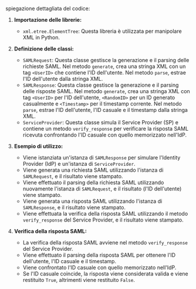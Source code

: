 spiegazione dettagliata del codice:

1. **Importazione delle librerie:**
   - `xml.etree.ElementTree`: Questa libreria è utilizzata per manipolare XML in Python.

2. **Definizione delle classi:**
   - `SAMLRequest`: Questa classe gestisce la generazione e il parsing delle richieste SAML. Nel metodo `generate`, crea una stringa XML con un tag `<UserID>` che contiene l'ID dell'utente. Nel metodo `parse`, estrae l'ID dell'utente dalla stringa XML.
   - `SAMLResponse`: Questa classe gestisce la generazione e il parsing delle risposte SAML. Nel metodo `generate`, crea una stringa XML con tag `<UserID>` per l'ID dell'utente, `<RandomID>` per un ID generato casualmente e `<Timestamp>` per il timestamp corrente. Nel metodo `parse`, estrae l'ID dell'utente, l'ID casuale e il timestamp dalla stringa XML.
   - `ServiceProvider`: Questa classe simula il Service Provider (SP) e contiene un metodo `verify_response` per verificare la risposta SAML ricevuta confrontando l'ID casuale con quello memorizzato nell'IdP.

3. **Esempio di utilizzo:**
   - Viene istanziata un'istanza di `SAMLResponse` per simulare l'Identity Provider (IdP) e un'istanza di `ServiceProvider`.
   - Viene generata una richiesta SAML utilizzando l'istanza di `SAMLRequest`, e il risultato viene stampato.
   - Viene effettuato il parsing della richiesta SAML utilizzando nuovamente l'istanza di `SAMLRequest`, e il risultato (l'ID dell'utente) viene stampato.
   - Viene generata una risposta SAML utilizzando l'istanza di `SAMLResponse`, e il risultato viene stampato.
   - Viene effettuata la verifica della risposta SAML utilizzando il metodo `verify_response` del Service Provider, e il risultato viene stampato.

4. **Verifica della risposta SAML:**
   - La verifica della risposta SAML avviene nel metodo `verify_response` del Service Provider.
   - Viene effettuato il parsing della risposta SAML per ottenere l'ID dell'utente, l'ID casuale e il timestamp.
   - Viene confrontato l'ID casuale con quello memorizzato nell'IdP.
   - Se l'ID casuale coincide, la risposta viene considerata valida e viene restituito `True`, altrimenti viene restituito `False`.
